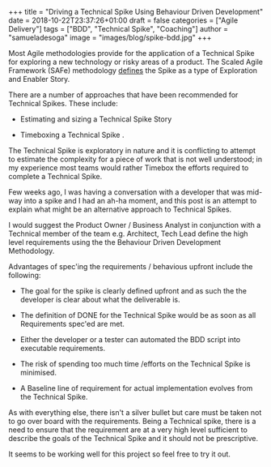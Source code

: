 +++
title =  "Driving a Technical Spike Using Behaviour Driven Development"
date = 2018-10-22T23:37:26+01:00
draft = false
categories = ["Agile Delivery"]
tags = ["BDD", "Technical Spike", "Coaching"]
author =  "samueladesoga"
image = "images/blog/spike-bdd.jpg"
+++

Most Agile methodologies provide for the application of a Technical Spike for exploring a new technology or risky areas of a product. 
The Scaled Agile Framework (SAFe) methodology [defines](https://www.scaledagileframework.com/spikes/) the Spike as a type of Exploration and Enabler Story.

There are a number of approaches that have been recommended for Technical Spikes. These include: 

- Estimating and sizing a Technical Spike Story

- Timeboxing a Technical Spike .
 
The Technical Spike is exploratory in nature and it is conflicting to attempt to estimate the complexity for a piece of work that is not well understood; in my experience most teams would rather Timebox the efforts required to complete a Technical Spike. 

Few weeks ago, I was having a conversation with a developer that was mid-way into a spike and I had an ah-ha moment, and this post is an attempt to explain what might be an alternative approach to Technical Spikes.

I would suggest the Product Owner / Business Analyst in conjunction with a Technical member of the team e.g. Architect, Tech Lead define the high level requirements using the the Behaviour Driven Development Methodology.

Advantages of spec'ing the requirements / behavious upfront include the following:
 
- The goal for the spike is clearly defined upfront and as such the the developer is clear about what the deliverable is.

- The definition of DONE for the Technical Spike would be as soon as all Requirements spec'ed are met.

- Either the developer or a tester can automated the BDD script into executable requirements.

- The risk of spending too much time /efforts on the Technical Spike is minimised.

- A Baseline line of requirement for actual implementation evolves from the Technical Spike.


As with everything else, there isn't a silver bullet but care must be taken not to go over board with the requirements. Being a Technical spike, there is a need to ensure that the requirement are at a very high level sufficient to describe the goals of the Technical Spike and it should not be prescriptive.

It seems to be working well for this project so feel free to try it out. 

